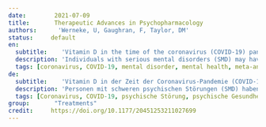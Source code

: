 ```yaml
---
date:        2021-07-09
title:       Therapeutic Advances in Psychopharmacology 
authors:      'Werneke, U, Gaughran, F, Taylor, DM'
status:     default
en:
  subtitle:    'Vitamin D in the time of the coronavirus (COVID-19) pandemic - a clinical review from a public health and public mental health perspective'
  description: 'Individuals with serious mental disorders (SMD) may have a higher risk of vitamin D (VIT-D) deficiency. They also experience higher mortality because of coronavirus disease 2019 (COVID-19) infection. Therefore, we have conducted a comprehensive review to examine the significance of VIT-D for public health and public mental health during the ongoing COVID-19 pandemic. This review had three specific aims, from a global perspective to (a) create a profile of VIT-D and review the epidemiology of VIT-D deficiency, (b) explore VIT-D deficiency as risk factor for SMD and COVID-19 infections and (c) examine the effectiveness of VIT-D supplementation for both conditions. We found that, in terms of SMD, the evidence from laboratory and observational studies points towards some association between VIT-D deficiency and depression or schizophrenia. Mendelian randomisation studies, however, suggest no, or reverse, causality. The evidence from intervention studies is conflicting. Concerning COVID-19 infection, on proof of principle, VIT-D could provide a plausible defence against the infection itself and against an adverse clinical course. But data from observational studies and the first preliminary intervention studies remain conflicting, with stronger evidence that VIT-D may mitigate the clinical course of COVID-19 infection rather than the risk of infection in the first place. From a public health and public mental health point of view, based on the currently limited knowledge, for individuals with SMD, the benefits of VIT-D optimisation through supplementation seem to outweigh the risks. VIT-D supplementation, however, should not substitute for vaccination or medical care for COVID-19 infection.'
  tags: [coronavirus, COVID-19, mental disorder, mental health, meta-analysis, public health, supplementation, vitamin D]
de: 
  subtitle:    'Vitamin D in der Zeit der Coronavirus-Pandemie (COVID-19) - eine klinische Untersuchung aus der Sicht der öffentlichen Gesundheit und der öffentlichen psychischen Gesundheit'
  description: 'Personen mit schweren psychischen Störungen (SMD) haben ein höheres Risiko für einen Vitamin-D-Mangel (VIT-D). Sie haben auch ein höheres Sterberisiko aufgrund einer Infektion mit dem Coronavirus 2019 (COVID-19). Daher haben wir eine umfassende Untersuchung durchgeführt, um die Bedeutung von VIT-D für die öffentliche Gesundheit und die psychische Gesundheit der Bevölkerung während der laufenden COVID-19-Pandemie zu untersuchen. Diese Übersichtsarbeit verfolgte drei spezifische Ziele: (a) Erstellung eines Profils von VIT-D und Überprüfung der Epidemiologie des VIT-D-Mangels, (b) Untersuchung des VIT-D-Mangels als Risikofaktor für SMD- und COVID-19-Infektionen und (c) Untersuchung der Wirksamkeit der VIT-D-Supplementierung bei beiden Erkrankungen. Wir stellten fest, dass die Erkenntnisse aus Labor- und Beobachtungsstudien in Bezug auf SMD auf einen gewissen Zusammenhang zwischen VIT-D-Mangel und Depression oder Schizophrenie hindeuten. Mendelsche Randomisierungsstudien lassen jedoch keine oder eine umgekehrte Kausalität vermuten. Die Erkenntnisse aus Interventionsstudien sind widersprüchlich. Was die COVID-19-Infektion betrifft, so könnte VIT-D, wenn man den Grundsatzbeweis erbringt, einen plausiblen Schutz gegen die Infektion selbst und gegen einen ungünstigen klinischen Verlauf bieten. Die Daten aus Beobachtungsstudien und den ersten vorläufigen Interventionsstudien sind jedoch nach wie vor widersprüchlich, wobei es stärkere Hinweise darauf gibt, dass VIT-D eher den klinischen Verlauf einer COVID-19-Infektion als das Risiko einer Infektion abmildern kann. Aus der Sicht der öffentlichen Gesundheit und der öffentlichen psychischen Gesundheit scheinen auf der Grundlage des derzeit begrenzten Wissensstandes bei Personen mit SMD die Vorteile einer VIT-D-Optimierung durch Supplementierung die Risiken zu überwiegen. Die VIT-D-Supplementierung sollte jedoch nicht als Ersatz für eine Impfung oder medizinische Behandlung einer COVID-19-Infektion dienen.'
  tags: [Coronavirus, COVID-19, psychische Störung, psychische Gesundheit, Meta-Analyse, öffentliche Gesundheit, Supplementierung, Vitamin D]
group:       "Treatments"
credit:     https://doi.org/10.1177/20451253211027699
---
```

<object data="{{ page.link }}" style='height:calc(100vh - 400px); width: 100%' type='application/pdf'></object>